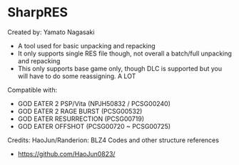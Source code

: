 # SharpRES
Created by: Yamato Nagasaki

- A tool used for basic unpacking and repacking
- It only supports single RES file though, not overall a batch/full unpacking and repacking
- This only supports base game only, though DLC is supported but you will have to do some reassigning. A LOT


Compatible with:
- GOD EATER 2 PSP/Vita (NPJH50832 / PCSG00240)
- GOD EATER 2 RAGE BURST (PCSG00532)
- GOD EATER RESURRECTION (PCSG00719)
- GOD EATER OFFSHOT (PCSG00720 ~ PCSG00725)


Credits:
HaoJun/Randerion: BLZ4 Codes and other structure references
- https://github.com/HaoJun0823/

